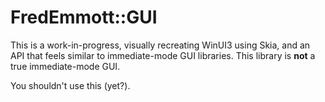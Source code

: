 # FredEmmott::GUI

This is a work-in-progress, visually recreating WinUI3 using Skia, and an API that feels similar to immediate-mode GUI libraries. This library is **not** a true immediate-mode GUI.

You shouldn't use this (yet?).

